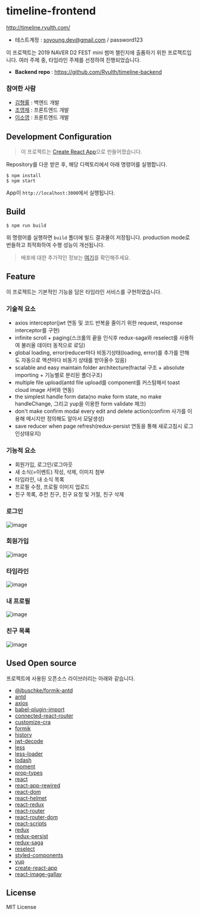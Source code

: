 # timeline-frontend

http://timeline.ryulth.com/
* 테스트계정 : soyoung.dev@gmail.com / password123

이 프로젝트는 2019 NAVER D2 FEST mini 썸머 챌린지에 출품하기 위한 프로젝트입니다. 여러 주제 중, 타임라인 주제를 선정하여 진행되었습니다.

* **Backend repo** : https://github.com/Ryulth/timeline-backend

### 참여한 사람
* [김형률](https://github.com/Ryulth) : 백엔드 개발
* [조영제](https://github.com/siosio34) : 프론트엔드 개발
* [이소영](https://github.com/devSoyoung) : 프론트엔드 개발

## Development Configuration

> 이 프로젝트는 [Create React App](https://github.com/facebook/create-react-app)으로 만들어졌습니다.

Repository를 다운 받은 후, 해당 디렉토리에서 아래 명령어를 실행합니다.

```
$ npm install
$ npm start
```

App이 `http://localhost:3000`에서 실행됩니다.

## Build

```
$ npm run build
```

위 명령어를 실행하면 `build` 폴더에 빌드 결과물이 저장됩니다. production mode로 번들하고 최적화하여 수행 성능이 개선됩니다.

> 배포에 대한 추가적인 정보는 [여기](https://facebook.github.io/create-react-app/docs/deployment)를 확인해주세요.

## Feature

이 프로젝트는 기본적인 기능을 담은 타임라인 서비스를 구현하였습니다.

### 기술적 요소
* axios interceptor(jwt 연동 및 코드 반복을 줄이기 위한 request, response interceptor를 구현)
* infinite scroll + paging(스크롤의 끝을 인식후 redux-saga와 reselect를 사용하여 불러올 데이터 동적으로 로딩)
* global loading, error(reducer마다 비동기상태(loading, error)를 추가를 안해도 자동으로 액션마다 비동기 상태를 받아올수 있음)
* scalable and easy maintain folder architecture(fractal 구조 + absolute importing + 기능별로 분리된 폴더구조)
* multiple file upload(antd file upload를 component를 커스텀해서 toast cloud image 서버와 연동)
* the simplest handle form data(no make form state, no make handleChange, 그리고 yup을 이용한 form validate 체크)
* don't make confirm modal every edit and delete action(confirm 사가를 이용해 메시지만 정의해도 알아서 모달생성)
* save reducer when page refresh(redux-persist 연동을 통해 새로고침시 로그인상태유지)

### 기능적 요소
* 회원가입, 로그인/로그아웃
* 새 소식(=이벤트) 작성, 삭제, 이미지 첨부
* 타임라인, 내 소식 목록
* 프로필 수정, 프로필 이미지 업로드
* 친구 목록, 추천 친구, 친구 요청 및 거절, 친구 삭제

### 로그인
![image](https://user-images.githubusercontent.com/42922453/62202242-e7c5b800-b3c3-11e9-9333-7004e03240be.png)

### 회원가입
![image](https://user-images.githubusercontent.com/42922453/62202290-ff9d3c00-b3c3-11e9-933c-14bd143fec3b.png)

### 타임라인
![image](https://user-images.githubusercontent.com/42922453/62202350-1774c000-b3c4-11e9-92fe-8425e6396c3d.png)

### 내 프로필
![image](https://user-images.githubusercontent.com/42922453/62202384-29566300-b3c4-11e9-9262-f874e4aaca3d.png)

### 친구 목록
![image](https://user-images.githubusercontent.com/42922453/62202433-3f642380-b3c4-11e9-85ee-bce6252d3cdc.png)

## Used Open source
프로젝트에 사용된 오픈소스 라이브러리는 아래와 같습니다.

* [@jbuschke/formik-antd](https://www.npmjs.com/package/@jbuschke/formik-antd)
* [antd](https://www.npmjs.com/package/antd)
* [axios](https://www.npmjs.com/package/axios)
* [babel-plugin-import](https://www.npmjs.com/package/babel-plugin-import)
* [connected-react-router](https://www.npmjs.com/package/connected-react-router)
* [customize-cra](https://www.npmjs.com/package/customize-cra)
* [formik](https://www.npmjs.com/package/formik)
* [history](https://www.npmjs.com/package/history)
* [jwt-decode](https://www.npmjs.com/package/jwt-decode)
* [less](https://www.npmjs.com/package/less)
* [less-loader](https://www.npmjs.com/package/less-loader)
* [lodash](https://www.npmjs.com/package/lodash)
* [moment](https://www.npmjs.com/package/moment)
* [prop-types](https://www.npmjs.com/package/prop-types)
* [react](https://www.npmjs.com/package/react)
* [react-app-rewired](https://www.npmjs.com/package/react-app-rewired)
* [react-dom](https://www.npmjs.com/package/react-dom)
* [react-helmet](https://www.npmjs.com/package/react-helmet)
* [react-redux](https://www.npmjs.com/package/react-redux)
* [react-router](https://www.npmjs.com/package/react-router)
* [react-router-dom](https://www.npmjs.com/package/react-router-dom)
* [react-scripts](https://www.npmjs.com/package/react-scripts)
* [redux](https://www.npmjs.com/package/redux)
* [redux-persist](https://www.npmjs.com/package/redux-persist)
* [redux-saga](https://www.npmjs.com/package/redux-saga)
* [reselect](https://www.npmjs.com/package/reselect)
* [styled-components](https://www.npmjs.com/package/styled-components)
* [yup](https://www.npmjs.com/package/yup)
* [create-react-app](https://www.npmjs.com/package/create-react-app)
* [react-image-gallay](https://github.com/xiaolin/react-image-galler)

## License
MIT License

